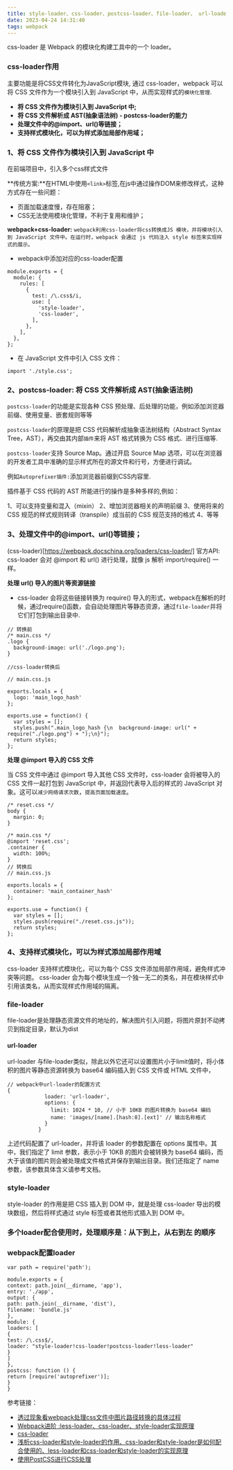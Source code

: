 ```yaml
---
title: style-loader、css-loader、postcss-loader、file-loader、 url-loader
date: 2023-04-24 14:31:40
tags: webpack
---
```


<meta name="referrer" content="no-referrer"/>

css-loader 是 Webpack 的模块化构建工具中的一个 loader。

### css-loader作用

主要功能是将CSS文件转化为JavaScript模块, 通过 css-loader，webpack 可以将 CSS 文件作为一个模块引入到 JavaScript 中，从而实现样式的`模块化管理`.


* **将 CSS 文件作为模块引入到 JavaScript 中;**
* **将 CSS 文件解析成 AST(抽象语法树) - postcss-loader的能力**
* **处理文件中的@import、url()等链接；**
* **支持样式模块化，可以为样式添加局部作用域；**

### 1、将 CSS 文件作为模块引入到 JavaScript 中

在前端项目中，引入多个css样式文件

**传统方案:**在HTML中使用`<link>`标签,在js中通过操作DOM来修改样式，这种方式存在一些问题：
* 页面加载速度慢，存在阻塞；
* CSS无法使用模块化管理，不利于复用和维护；

**webpack+css-loader:**  `webpack利用css-loader将css转换成JS 模块，并将模块引入到 JavaScript 文件中。在运行时，webpack 会通过 js 代码注入 style 标签来实现样式的展示。`
* webpack中添加对应的css-loader配置
```
module.exports = {
  module: {
    rules: [
      {
        test: /\.css$/i,
        use: [
          'style-loader',
          'css-loader',
        ],
      },
    ],
  },
};
```
* 在 JavaScript 文件中引入 CSS 文件：
```
import './style.css';
```
### 2、postcss-loader: 将 CSS 文件解析成 AST(抽象语法树) 

`postcss-loader`的功能是实现各种 CSS 预处理、后处理的功能，例如添加浏览器前缀、使用变量、嵌套规则等等

`postcss-loader`的原理是把 CSS 代码解析成抽象语法树结构（Abstract Syntax Tree，AST），再交由其内部`插件`来将 AST 格式转换为 CSS 格式、进行压缩等.

`postcss-loader`支持 Source Map。通过开启 Source Map 选项，可以在浏览器的开发者工具中准确的显示样式所在的源文件和行号，方便进行调试。

例如`Autoprefixer插件:`添加浏览器前缀到CSS内容里.

插件基于 CSS 代码的 AST 所能进行的操作是多种多样的,例如：

1、可以支持变量和混入（mixin）
2、增加浏览器相关的声明前缀
3、使用将来的 CSS 规范的样式规则转译（transpile）成当前的 CSS 规范支持的格式
4、等等



### 3、处理文件中的@import、url()等链接；
(css-loader)[https://webpack.docschina.org/loaders/css-loader/] 官方API: css-loader 会对 @import 和 url() 进行处理，就像 js 解析 import/require() 一样。


**处理 url() 导入的图片等资源链接**

* css-loader 会将这些链接转换为 require() 导入的形式，webpack在解析的时候，通过require()函数，会自动处理图片等静态资源，通过`file-loader`并将它们打包到输出目录中.

```
// 转换前
/* main.css */
.logo {
  background-image: url('./logo.png');
}

//css-loader转换后

// main.css.js

exports.locals = {
  logo: 'main_logo_hash'
};

exports.use = function() {
  var styles = [];
  styles.push(".main_logo_hash {\n  background-image: url(" + require("./logo.png") + ");\n}");
  return styles;
};
```

**处理 @import 导入的 CSS 文件**

当 CSS 文件中通过 @import 导入其他 CSS 文件时，css-loader 会将被导入的 CSS 文件一起打包到 JavaScript 中，并返回代表导入后的样式的 JavaScript 对象。这可以`减少网络请求次数`，`提高页面加载速度`。

```
/* reset.css */
body {
  margin: 0;
}

/* main.css */
@import 'reset.css';
.container {
  width: 100%;
}
// 转换后
// main.css.js

exports.locals = {
  container: 'main_container_hash'
};

exports.use = function() {
  var styles = [];
  styles.push(require("./reset.css.js"));
  return styles;
};
```


### 4、支持样式模块化，可以为样式添加局部作用域
css-loader 支持样式模块化，可以为每个 CSS 文件添加局部作用域，避免样式冲突等问题。
css-loader 会为每个模块生成一个独一无二的类名，并在模块样式中引用该类名，从而实现样式作用域的隔离。

### file-loader

file-loader是处理静态资源文件的地址的，解决图片引入问题，将图片原封不动拷贝到指定目录，默认为dist

#### url-loader

url-loader 与file-loader类似，除此以外它还可以设置图片小于limit值时，将小体积的图片等静态资源转换为 base64 编码插入到 CSS 文件或 HTML 文件中，


```
// webpack中url-loader的配置方式
{
            loader: 'url-loader',
            options: {
              limit: 1024 * 10, // 小于 10KB 的图片转换为 base64 编码
              name: 'images/[name].[hash:8].[ext]' // 输出名称格式
            }
          }
```


上述代码配置了 url-loader，并将该 loader 的参数配置在 options 属性中。其中，我们指定了 limit 参数，表示小于 10KB 的图片会被转换为 base64 编码，而大于该值的图片则会被处理成文件格式并保存到输出目录。我们还指定了 name 参数，该参数具体含义请参考文档。


### style-loader

style-loader 的作用是把 CSS 插入到 DOM 中，就是处理 css-loader 导出的模块数组，然后将样式通过 style 标签或者其他形式插入到 DOM 中。
### 多个loader配合使用时，处理顺序是：从下到上，从右到左 的顺序


### webpack配置loader
```
var path = require('path');

module.exports = {
context: path.join(__dirname, 'app'),
entry: './app',
output: {
path: path.join(__dirname, 'dist'),
filename: 'bundle.js'
},
module: {
loaders: [
{
test: /\.css$/,
loader: "style-loader!css-loader!postcss-loader!less-loader"
}
]
},
postcss: function () {
return [require('autoprefixer')];
}
}
```

参考链接：

* [透过现象看webpack处理css文件中图片路径转换的具体过程](https://juejin.cn/post/6844904057568493582)
* [Webpack进阶 :less-loader、css-loader、style-loader实现原理](https://juejin.cn/post/6944668149849522213)
* [css-loader](https://webpack.docschina.org/loaders/css-loader/)
* [浅析css-loader和style-loader的作用、css-loader和style-loader是如何配合使用的、less-loader和css-loader和style-loader的实现原理](https://www.cnblogs.com/goloving/p/14793201.html)
* [使用PostCSS进行CSS处理](https://www.yelcat.cc/index.php/archives/1123/)
